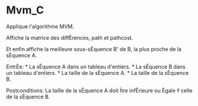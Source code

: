 # Mvm_C

Applique l'algorithme MVM.

  Affiche la matrice des diffÈrences, path et pathcost.
  
  Et enfin affiche la meilleure sous-sÈquence B' de B, la plus proche de la sÈquence A.
  
  EntrÈe:
        * La sÈquence A dans un tableau d'entiers.
        * La sÈquence B dans un tableau d'entiers.
        * La taille de la sÈquence A.
        * La taille de la sÈquence B.
  
  Postconditions:
        La taille de la sÈquence A doit Ítre infÈrieure ou Ègale ‡ celle de la sÈquence B.
